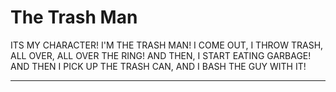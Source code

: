 The Trash Man
=====
ITS MY CHARACTER! I'M THE TRASH MAN! I COME OUT, I THROW TRASH, ALL OVER, ALL OVER THE RING! AND THEN, I START EATING GARBAGE! AND THEN I PICK UP THE TRASH CAN, AND I BASH THE GUY WITH IT!

***